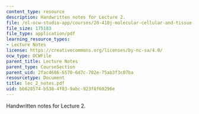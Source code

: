 ```yaml
---
content_type: resource
description: Handwritten notes for Lecture 2.
file: /ol-ocw-studio-app/courses/20-410j-molecular-cellular-and-tissue-biomechanics-be-410j-spring-2003/bb628574b5384f039abc923f8f60296e_lec_2_notes.pdf
file_size: 175183
file_type: application/pdf
learning_resource_types:
- Lecture Notes
license: https://creativecommons.org/licenses/by-nc-sa/4.0/
ocw_type: OCWFile
parent_title: Lecture Notes
parent_type: CourseSection
parent_uid: 2fac4686-6570-6d7c-702e-75ab3f3c07ba
resourcetype: Document
title: lec_2_notes.pdf
uid: bb628574-b538-4f03-9abc-923f8f60296e
---
```

Handwritten notes for Lecture 2.